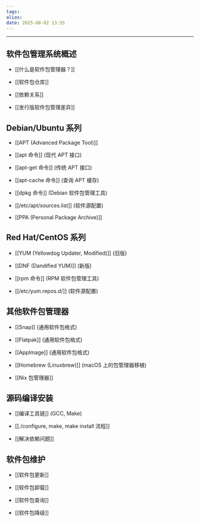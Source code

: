 ```yaml
---
tags: 
alias: 
date: 2025-08-02 13:55
---
```


---

## 软件包管理系统概述

- [[什么是软件包管理器？]]

- [[软件包仓库]]

- [[依赖关系]]

- [[发行版软件包管理差异]]



## Debian/Ubuntu 系列

- [[APT (Advanced Package Tool)]]

- [[apt 命令]] (现代 APT 接口)

- [[apt-get 命令]] (传统 APT 接口)

- [[apt-cache 命令]] (查询 APT 缓存)

- [[dpkg 命令]] (Debian 软件包管理工具)

- [[/etc/apt/sources.list]] (软件源配置)

- [[PPA (Personal Package Archive)]]



## Red Hat/CentOS 系列

- [[YUM (Yellowdog Updater, Modified)]] (旧版)

- [[DNF (Dandified YUM)]] (新版)

- [[rpm 命令]] (RPM 软件包管理工具)

- [[/etc/yum.repos.d/]] (软件源配置)



## 其他软件包管理器

- [[Snap]] (通用软件包格式)

- [[Flatpak]] (通用软件包格式)

- [[AppImage]] (通用软件包格式)

- [[Homebrew (Linuxbrew)]] (macOS 上的包管理器移植)

- [[Nix 包管理器]]



## 源码编译安装

- [[编译工具链]] (GCC, Make)

- [[./configure, make, make install 流程]]

- [[解决依赖问题]]



## 软件包维护

- [[软件包更新]]

- [[软件包卸载]]

- [[软件包查询]]

- [[软件包降级]]


